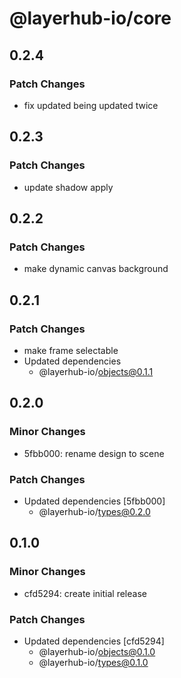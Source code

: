 # @layerhub-io/core

## 0.2.4

### Patch Changes

- fix updated being updated twice

## 0.2.3

### Patch Changes

- update shadow apply

## 0.2.2

### Patch Changes

- make dynamic canvas background

## 0.2.1

### Patch Changes

- make frame selectable
- Updated dependencies
  - @layerhub-io/objects@0.1.1

## 0.2.0

### Minor Changes

- 5fbb000: rename design to scene

### Patch Changes

- Updated dependencies [5fbb000]
  - @layerhub-io/types@0.2.0

## 0.1.0

### Minor Changes

- cfd5294: create initial release

### Patch Changes

- Updated dependencies [cfd5294]
  - @layerhub-io/objects@0.1.0
  - @layerhub-io/types@0.1.0
